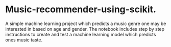 # Music-recommender-using-scikit.
A simple machine learning project which predicts a music genre one may be interested in based on age and gender.
The notebook includes step by step instructions to create and test a machine learning model which predicts ones music taste.
